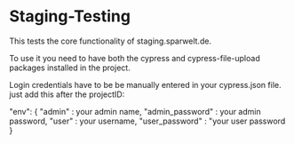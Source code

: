 # Staging-Testing

This tests the core functionality of staging.sparwelt.de.

To use it you need to have both the cypress and cypress-file-upload packages installed in the project.

Login credentials have to be be manually entered in your cypress.json file.
just add this after the projectID:

  "env": {
    "admin" : your admin name,
    "admin_password" : your admin password,
    "user" : your username,
    "user_password" : "your user password
  }
